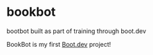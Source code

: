 # bookbot
bootbot built as part of training through boot.dev


BookBot is my first [Boot.dev](https://www.boot.dev) project!
